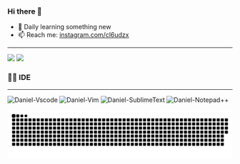 
### Hi there 👋

- 🌱 Daily learning something new
- 📫 Reach me: [instagram.com/cl6udzx](https://www.instagram.com/cl6udzx/)


---

<img height="160em" src="https://github-readme-stats.vercel.app/api?username=cl6udzx&show_icons=true&theme=algolia&include_all_commits=true&count_private=true"/>
  <img height="160em" src="https://github-readme-stats.vercel.app/api/top-langs/?username=cl6udzx&layout=compact&langs_count=7&theme=algolia"/>
</div>


### 👨‍💻&nbsp;IDE 

--- 

<div> <img alt="Daniel-Vscode" src="https://img.shields.io/badge/Visual_Studio_Code-0078D4?style=for-the-badge&logo=visual%20studio%20code&logoColor=white"> <img alt="Daniel-Vim" src="https://img.shields.io/badge/VIM-%2311AB00.svg?&style=for-the-badge&logo=vim&logoColor=white"> 
<img alt="Daniel-SublimeText" src="https://img.shields.io/badge/sublime_text-%23575757.svg?&style=for-the-badge&logo=sublime-text&logoColor=important"> 
<img alt="Daniel-Notepad++" src="https://img.shields.io/badge/Notepad++-90E59A.svg?style=for-the-badge&logo=notepad%2B%2B&logoColor=black">
</div>


![Snake animation](https://github.com/cl6udzx/cl6udzx/blob/output/github-contribution-grid-snake.svg)
